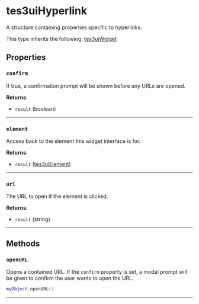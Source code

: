 <!---
	This file is autogenerated. Do not edit this file manually. Your changes will be ignored.
	More information: https://github.com/MWSE/MWSE/tree/master/docs
-->

# tes3uiHyperlink
<div class="search_terms" style="display: none">tes3uihyperlink, hyperlink</div>

A structure containing properties specific to hyperlinks.

This type inherits the following: [tes3uiWidget](../../types/tes3uiWidget)
## Properties

### `confirm`
<div class="search_terms" style="display: none">confirm</div>

If true, a confirmation prompt will be shown before any URLs are opened.

**Returns**:

* `result` (boolean)

***

### `element`
<div class="search_terms" style="display: none">element</div>

Access back to the element this widget interface is for.

**Returns**:

* `result` ([tes3uiElement](../../types/tes3uiElement))

***

### `url`
<div class="search_terms" style="display: none">url</div>

The URL to open if the element is clicked.

**Returns**:

* `result` (string)

***

## Methods

### `openURL`
<div class="search_terms" style="display: none">openurl, url</div>

Opens a contained URL. If the `confirm` property is set, a modal prompt will be given to confirm the user wants to open the URL.

```lua
myObject:openURL()
```

***

